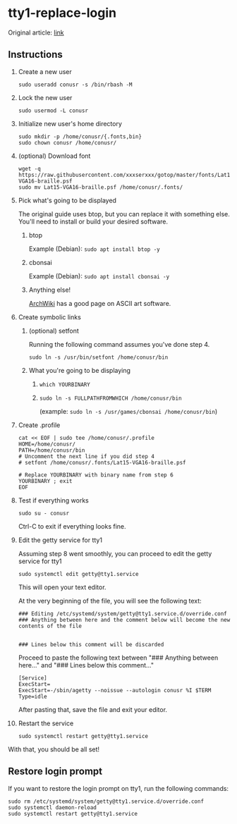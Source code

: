 
# tty1-replace-login

Original article: [link](https://medium.com/@reefland/replace-the-linux-console-login-with-something-different-ad08ba192dd8)

## Instructions

1. Create a new user

	`sudo useradd conusr -s /bin/rbash -M`
	
2. Lock the new user

	`sudo usermod -L conusr`
	
3. Initialize new user's home directory

	```
	sudo mkdir -p /home/conusr/{.fonts,bin}
	sudo chown conusr /home/conusr/
	```

4. (optional) Download font

	```
	wget -q https://raw.githubusercontent.com/xxxserxxx/gotop/master/fonts/Lat15-VGA16-braille.psf
	sudo mv Lat15-VGA16-braille.psf /home/conusr/.fonts/
	```

5. Pick what's going to be displayed

	The original guide uses btop, but you can replace it with something else. You'll need to install or build your desired software.
	
	1.	btop

		Example (Debian): `sudo apt install btop -y`
		
	2. cbonsai

		Example (Debian): `sudo apt install cbonsai -y`
	
	3. Anything else!

		[ArchWiki](https://wiki.archlinux.org/title/ASCII_art) has a good page on ASCII art software.

6. Create symbolic links

	1. (optional) setfont

		Running the following command assumes you've done step 4.

		`sudo ln -s /usr/bin/setfont /home/conusr/bin`

	2. What you're going to be displaying
	
		1. `which YOURBINARY`

		2. `sudo ln -s FULLPATHFROMWHICH /home/conusr/bin`
		
			(example: `sudo ln -s /usr/games/cbonsai /home/conusr/bin`)

7. Create .profile

	```
	cat << EOF | sudo tee /home/conusr/.profile
	HOME=/home/conusr/
	PATH=/home/conusr/bin
	# Uncomment the next line if you did step 4
	# setfont /home/conusr/.fonts/Lat15-VGA16-braille.psf
	
	# Replace YOURBINARY with binary name from step 6
	YOURBINARY ; exit
	EOF
	```

8. Test if everything works

	`sudo su - conusr`

	Ctrl-C to exit if everything looks fine.

9. Edit the getty service for tty1

	Assuming step 8 went smoothly, you can proceed to edit the getty service for tty1

	`sudo systemctl edit getty@tty1.service`

	This will open your text editor.

	At the very beginning of the file, you will see the following text:

	```
	### Editing /etc/systemd/system/getty@tty1.service.d/override.conf
	### Anything between here and the comment below will become the new contents of the file


	### Lines below this comment will be discarded
	```

	Proceed to paste the following text between "### Anything between here..." and "### Lines below this comment..."

	```
	[Service]
	ExecStart=
	ExecStart=-/sbin/agetty --noissue --autologin conusr %I $TERM
	Type=idle
	```

	After pasting that, save the file and exit your editor.

10. Restart the service

	`sudo systemctl restart getty@tty1.service`

With that, you should be all set!

## Restore login prompt

If you want to restore the login prompt on tty1, run the following commands:

```
sudo rm /etc/systemd/system/getty@tty1.service.d/override.conf
sudo systemctl daemon-reload
sudo systemctl restart getty@tty1.service
```
